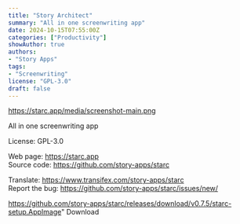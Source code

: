 ```yaml
---
title: "Story Architect"
summary: "All in one screenwriting app"
date: 2024-10-15T07:55:00Z
categories: ["Productivity"]
showAuthor: true
authors:
- "Story Apps"
tags: 
- "Screenwriting"
license: "GPL-3.0"
draft: false
---
```


https://starc.app/media/screenshot-main.png

All in one screenwriting app

License: GPL-3.0

Web page: <https://starc.app>  
Source code: <https://github.com/story-apps/starc>

Translate: <https://www.transifex.com/story-apps/starc>  
Report the bug: <https://github.com/story-apps/starc/issues/new/>  

https://github.com/story-apps/starc/releases/download/v0.7.5/starc-setup.AppImage" 
Download
